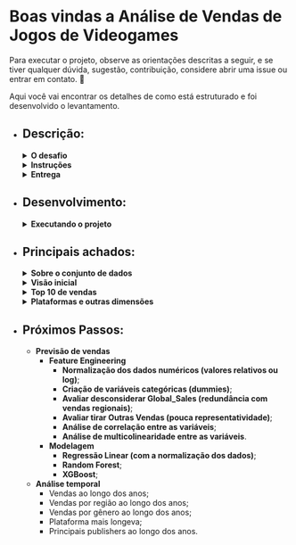 # Boas vindas a **Análise de Vendas de Jogos de Videogames**

Para executar o projeto, observe as orientações descritas a seguir, e se tiver qualquer dúvida, sugestão, contribuição, considere abrir uma issue ou entrar em contato. 🚀

Aqui você vai encontrar os detalhes de como está estruturado e foi desenvolvido o levantamento.

* ## **Descrição:**
  <details>
    <summary><strong>O desafio</strong></summary>

    * **Desafio:** Análise de Vendas de Jogos de Videogames
    * **Objetivo:**
      Os participantes devem consultar e analisar dados de vendas de jogos de videogames a partir do repositório disponível no Kaggle. O objetivo é criar um pipeline que permita explorar insights sobre as tendências de vendas, plataformas mais populares, e o desempenho de jogos ao longo dos anos.

    ---

  </details>

  <details>
    <summary><strong>Instruções</strong></summary>

      * **Fonte de Dados:**
        Utilize o conjunto de dados disponível em [Kaggle: Vendas de Jogos de Videogames](https://www.kaggle.com/code/lusfernandotorres/vendas-de-jogos-de-videogames/input). 
      * **Tarefas:** 
        * **Consulta e Ingestão:** 
          * Baixar o conjunto de dados; 
          * Carregar os dados em um DataFrame utilizando Pandas. 
        * **Exploração Inicial:** 
          * Visualizar a estrutura dos dados e realizar uma análise exploratória (EDA) para entender as colunas e o tipo de dados.
        * **Limpeza dos Dados:** 
          * Identificar e tratar valores ausentes; 
          * Remover duplicatas; 
          * Corrigir eventuais inconsistências 
        * **Análise de Tendências:** 
          * Identificar as principais plataformas, 
          * Gêneros de jogos mais vendidos, 
          * Evolução das vendas ao longo dos anos. 
        * **Visualização:** 
          * Criar gráficos que mostrem as tendências de vendas;
          * O desempenho por plataforma;
          * Outros insights relevantes. 

    ---

  </details>

  <details>
    <summary><strong>Entrega</strong></summary>

      * **Entrega:** 
        * Um notebook Python (Jupyter Notebook) documentado com a análise, código e visualizações; 
        * Uma breve apresentação (slides ou documento) destacando os principais insights descobertos.
      * **Extras (Opcional):**
        * Implementar uma previsão simples para vendas futuras usando um modelo de regressão linear ou outro algoritmo de aprendizado de máquina. 
        * Publicar a análise em um repositório no GitHub com README explicativo.

    ---
  </details>

* ## **Desenvolvimento:**

  <details>
    <summary><strong>Executando o projeto</strong></summary>

    * ### **Criando ambiente virtual:**
    ```bash
    # game_analysis já considerado no .gitignore
    python3 -m venv game_analysis && source game_analysis/bin/activate
    ```

    * ### **Instalando dependências:**
    ```bash
    pip install -r requirements.txt
    ```

    ---
  </details>

* ## **Principais achados:**

  <details>
    <summary><strong>Sobre o conjunto de dados</strong></summary>

    Os dados disponíveis no Kaggle apresentam informações sobre vendas de jogos de videogames entre os anos de **1980 e 2020**, com detalhes sobre:

    * Nome do jogo;
    * Posição no ranking de vendas globais;
    * Plataforma;
    * Ano de lançamento;
    * Gênero;
    * Editora; 
    * Vendas do jogo na:
      * América do Norte; 
      * Europa; 
      * Japão; 
      * Global.

    **Há uma grande assimetria nos dados**, com muitos jogos com vendas muito baixas e poucos jogos com vendas muito altas, o que pode influenciar a modelagem de previsão de vendas futuras.

    **Há poucos valores ausentes**, havendo 16.598 registros, com apenas a coluna `Year` apresentando 271 valores ausentes (16.327 registros), comprometendo análises temporais em um primeiro momento como discutido a seguir.

    **Foi identficado um valor duplicado**. Além dos outliers que vão ser tratados na modelagem dos dados, o único enriquecimento feito pré `feature engineering` foi a verificação de jogos multiplataforma, apresentada na discussão sobre a coluna `Platform`.

    * **Tabela 01 - Tipos das colunas**
      | Column       | Non-Null Count | Dtype |
      |--------------|----------------|-------|
      | Name         | 16598 non-null | object|
      | Platform     | 16598 non-null | object|
      | Year         | 16327 non-null | float64|
      | Genre        | 16598 non-null | object|
      | Publisher    | 16540 non-null | object|
      | NA_Sales     | 16598 non-null | float64|
      | EU_Sales     | 16598 non-null | float64|
      | JP_Sales     | 16598 non-null | float64|
      | Other_Sales  | 16598 non-null | float64|
      | Global_Sales | 16598 non-null | float64|


    ---

  </details>

  <details>
    <summary><strong>Visão inicial</strong></summary>

    ### **Sobre os dados categóricos:**
    O top 5 da quantidade de valores únicos representa **49,66%** das ocorrências em `Platform`, **61,45%** em `Genre` e **30,3%** em `Publisher`. Um overview sobre os dados categóricos:

    - Quantidade de valores únicos em Name: 11493
      - Ocorrências top 5 valores únicos em Name: 
        - Need for Speed: Most Wanted: 12; 
        - FIFA 14: 9; 
        - Madden NFL 07: 9; 
        - LEGO Marvel Super Heroes: 9; 
        - Ratatouille: 9
      - Ocorrências % top 5 em Name sobre o total: 0.29%

    - Quantidade de valores únicos em Platform: 31
      - Ocorrências top 5 valores únicos em Platform: 
        - DS: 2163; 
        - PS2: 2161; 
        - PS3: 1329; 
        - Wii: 1325;  
        - X360: 1265
      - Ocorrências % top 5 em Platform sobre o total: 49.66%

    - Quantidade de valores únicos em Genre: 12
      - Ocorrências top 5 valores únicos em Genre: 
        - Action: 3316, 
        - Sports: 2346, 
        - Misc: 1739, 
        - Role-Playing: 1488, 
        - Shooter: 1310
      - Ocorrências % top 5 em Genre sobre o total: 61.45%

    - Quantidade de valores únicos em Publisher: 578
      - Ocorrências top 5 valores únicos em Publisher: 
        - Electronic Arts: 1351; 
        - Activision: 975;
        - Namco Bandai Games: 932;
        - Ubisoft: 921;
        - Konami Digital Entertainment: 832
      - Ocorrências % top 5 em Publisher sobre o total: 30.3%

    ### **Sobre os valores de `Year`:**
    - Quantidade de valores únicos em Year: 39
      - Ocorrências top 5 valores únicos em Year: 
        - 2009: 1431; 
        - 2008: 1428; 
        - 2010: 1259; 
        - 2007: 1202; 
        - 2011: 1139
      - Ocorrências % top 5 em Year sobre o total: 39.57%

      **Os anos de 2018 e 2019** estão ausentes no conjunto de dados. Porém, **os valores nulos em `Year` são de vários anos**, observando os jogos com essa característica, o que pode comprometer análises temporais afastando essas avaliações inicialmente.

    ---

  </details>

  <details>
    <summary><strong>Top 10 de vendas</strong></summary>

    `Dos 10 jogos mais vendidos`, destaca-se que **todos são da Nintendo** e que nessa ordem, os mercados mais relevantes são América do Norte (maior share para todos os jogos), Europa e Japão.
    
    `Wii Sports`, o mais vendido, tem mais do que o dobro de vendas do que o segundo colocado. E `Mario` e `Wii`, são termos parte do nome de 4 dos 10 jogos mais vendidos.

    * **Tabela 02 - Top 10 jogos vendidos**

    | Rank |	Name	| Platform |	Year	| Genre |	Publisher |	Global_Sales | NA_Sales_Share |	EU_Sales_Share	|JP_Sales_Share |	Other_Sales_Share |
    |------|---------|----------|-------|-------|-----------|--------------|-----------------------|-----------------------|----------------------|--------------------------|
    | 1	  | Wii Sports	| Wii	| 2006	| Sports	| Nintendo	| 82.74	| 41.36	| 28.96	| 3.77	| 8.45 |
    | 2	  | Super Mario Bros.	| NES	| 1985	| Platform	| Nintendo	| 40.24	| 29.08	| 3.58	| 6.81	| 0.77 |
    | 3	  | Mario Kart Wii	| Wii	| 2008	| Racing	| Nintendo	| 35.82	| 15.68	| 12.76	| 3.79	| 3.29 |
    | 4	  | Wii Sports Resort	| Wii	| 2009	| Sports	| Nintendo	| 33.0	| 15.61	| 10.93	| 3.28	| 2.95 |
    | 5	  | Pokemon Red/Pokemon Blue	| GB	| 1996	| Role-Playing	| Nintendo	| 31.37	| 11.27	| 8.89	| 10.22	| 1.0 |
    | 6	  | Tetris	| GB	| 1989	| Puzzle	| Nintendo	| 30.26	| 23.2	| 2.26	| 4.22	| 0.58 |
    | 7	  | New Super Mario Bros.	| DS	| 2006	| Platform	| Nintendo	| 30.01	| 11.38	| 9.23	| 6.5	| 2.9 |
    | 8	  | Wii Play	| Wii	| 2006	| Misc	| Nintendo	| 29.01	| 14.03	| 9.2	| 2.93	| 2.85 |
    | 9	  | New Super Mario Bros. Wii	| Wii	| 2009	| Platform	| Nintendo	| 28.61	| 14.59	| 7.06	| 4.7	| 2.26 |
    | 10	| Duck Hunt	| NES	| 1984	| Shooter	| Nintendo	| 28.31	| 26.93	| 0.63	| 0.28	| 0.47 |

    Ainda sobre o top 10 os seguintes números se destacam sobre as plataformas e gêneros dos jogos:
    
    | Top 10 Sales Platforms||
    |-|-|
    |Platform| Count|
    |Wii  |  5|
    |NES  |  2|
    |GB  |   2|
    |DS |    1|

    | Top 10 Sales Genres||
    |-|-|
    |Genre| |Count|
    |Platform |  3|
    |Sports |   2|
    |Role-Playing | 1|
    |Racing |  1|
    |Puzzle |  1|
    |Misc |    1|
    |Shooter |  1|

    Reforçando o resultado da tabela 02, as regiões com maior share de vendas são destacadas abaixo:

    * **Gráfico 01 - Top 10 vendas de jogos por região**

    ![Top 10 vendas por região](docs/top_ten_sales_per_region.png)

    Com a visão do ano de lançamento dos jogos do top 10, destaca-se o ano de 2006 com 3 jogos, seguido de 2009 com 2 jogos, além de 3 jogos da década de 80.

    * **Gráfico 02 - Top 10 vendas de jogos por ano**

    ![Top 10 vendas por ano](docs/top_ten_sales_per_year.png)

    ---

  </details>

  <details>
    <summary><strong>Plataformas e outras dimensões</strong></summary>

    **Para as análises de plataformas, gêneros e publishers, foram considerados os valores dos últimos 15 anos**, à partir de 2009, para evitar a influência de jogos mais antigos que poderiam distorcer as análises com títulos ou distribuidoras não mais comercializados ou em atividade.

    ### **Vendas por Plataforma:**

    São 12 plataformas com jogos lançados desde 2009, elencadas pela quantidade de vendas globais abaixo:

    * **Tabela 03 - Vendas de jogos por Plataforma desde 2009**

    | Platform | Global_Sales | NA_Sales_Share | EU_Sales_Share | JP_Sales_Share | Other_Sales_Share |
    |----------|--------------|----------------|----------------|----------------|-------------------|
    | PS3 |  734.77 | 39.57 | 36.30 |9.27 | 14.85|
    | X360 |  677.81 |60.03 | 30.27 |1.09 |8.58 |
    | Wii | 442.77 |54.89 | 29.02 | 7.75 |8.28 |
    | PS4 | 278.1 |34.81 | 44.48 | 5.14 |15.59|
    | DS | 251.68 |49.78 | 22.60 | 20.70 |6.87|
    | 3DS | 246.28 |31.68 | 23.67 |39.51 |5.10 |
    | XOne | 141.06 |58.97 | 32.36 |0.24 |8.45 |
    | PC | 137.21 |28.69 | 58.03 |  0.00|13.07|
    | PSP |  102.34 |21.68 | 18.35 |49.24 | 10.91|
    | WiiU |  81.86 |46.81 | 29.60 | 15.62|7.88 |
    | PSV |  61.63 |26.07 | 26.40 |33.90 |13.65 |
    | PS2 |  32.55 |35.88 | 20.31 | 8.42| 35.21|

    O destaque é o domínio do top 3, com **PS3, X360 e Wii**, esse último tendo alguns jogos do top 10 de vendas globais, inclusive o mais vendido, apesar de não estar no topo no consolidado das plataformas.

    * **Gráfico 03 - Vendas de jogos por Plataforma desde 2009**

    ![Vendas por Plataforma desde 2009](docs/platform_global_sales.png)

    Olhando para as regiões, se vê uma distribuição de preferências entre as plataformas. **A América do Norte é o maior consumidor de 7 plataformas**.

    * **Gráfico 04 - Vendas regionais de jogos por Plataforma desde 2009**

    ![Vendas por Plataforma por região desde 2009](docs/top_ten_sales_per_region.png)

    Na sequênca diferente do consolidado vem o Japão, sendo o maior consumidor do `3DS`, `PSP` e `PSV`. 6º, 9º e 11º em vendas globais respectivamente. A Europa é o maior consumidor do `PS4` e `PC`, esse último sem vendas no Japão.

    ### **Plataformas e gêneros:**
    Olhando o gênero dos jogos com mais de 10% de share nas vendas das 3 principais plataformas , observa-se que 3 ou 4 gêneros são os mais vendidos em cada plataforma.

    * **Tabela 04 - Gêneros dos jogos mais vendidos por plataforma desde 2009**

    | Platform | Genre | Global_Sales | Genre_Share | Genres_Shares |
    |----------|-------|--------------|-------------|---------------|
    | PS3 | Action|247.84 |33.73 | 69.20|
    | PS3 | Shooter|154.12 |20.98 | 69.20|
    | PS3 | Sports|106.50 |14.49 | 69.20|
    | Wii |Sports | 127.12|28.71 | 85.31|
    | Wii | Misc| 124.56| 28.13|85.31 |
    | Wii |Action |64.01 |14.46 | 85.31|
    | Wii | Platform|62.01 | 14.01| 85.31|
    | X360 | Shooter|195.30 |28.81 | 79.76|
    | X360 | Action|174.94 | 25.81| 79.76|
    | X360 | Sports|99.86 |14.73 | 79.76|
    | X360 | Misc| 70.57|10.41 |79.76 |

    * **Gráfico 05 - Gêneros dos jogos mais vendidos por plataforma desde 2009**

    ![Gêneros mais vendidos por plataforma desde 2009](docs/platform_genre_sales.png)

    Destaca-se dos gêneros `Action`, `Sports` e `Shooter`, os 3 principais do **PS3** e **X360**, e os 2 primeiros presentes no top 4 do **Wii**.

    No PS3 os 3 gêneros representam 69,2% das vendas da plataforma. No Wii e X360 os 4 com mais de 10% de share representam 85,31% e 79,76% respectivamente, destacando o gênero como feature potencial para projeção das vendas.

    ### **Plataformas e distribuidoras:**
    Cruzando as vendas das 3 principais plataformas agregadas por distribuidoras com mais de 10% de share nas vendas, observa-se o papel das distribuidoras associadas com as plataformas nas suas vendas. 
    
    **`Sony`, `Microsoft` são a 2ª segunda distribuidora mais importante nas vendas do `PS3` e `X360`**, e **a `Nintendo` a principal do `Wii`**, plataformas que também fabricam.

    * **Tabela 05 - Distribuidoras dos jogos mais vendidas por plataforma desde 2009**

    | Platform | Publisher | Global_Sales | Publisher_Share | Publishers_Shares |
    |----------|-----------|--------------|-----------------|-------------------|
    | PS3 | Electronic Arts|  131.96| 17.96|  45.38|
    | PS3 | Sony Computer Entertainment| 100.74| 13.71|  45.38|
    | PS3 | Activision|  100.73| 13.71|  45.38|
    | Wii | Nintendo|  140.81| 31.80|  46.87|
    | Wii | Ubisoft|  66.74| 15.07|  46.87|
    | X360 | Electronic Arts|  126.26| 18.63|  51.36|
    | X360 | Microsoft Game Studios|  113.07| 16.68| 51.36|
    | X360 | Activision|  108.80| 16.05|  51.36|

    `Electronic Arts` e `Activision` são a 1ª e 3ª distribuidora em vendas do `PS3` e `X360`, e a `Ubisoft` é a 2% do `Wii` com mais de 10% de share nas vendas, sendo a distribuidora outra feature potencial para projeção das vendas.

    ### **Multiplataformas:**
    Observando que há jogos com o nome repetido, buscou-se analisar as vendas dos jogos lançados em mais de uma plataforma.

    * **Gráfico 06 - Vendas de jogos multiplataforma**

    ![Vendas de jogos multiplataforma](docs/crossplatform_sales.png)

    A soma das vendas dos jogos multiplataforma é quase que o dobro dos demais. Olhando as vendas por região, eles também tem uma fatia importante de mercado

    * **Gráfico 07 - Vendas de jogos multiplataforma por região**
    
    ![Vendas de jogos multiplataforma por região](docs/crossplatform_sales_by_region.png)

    Com exceção do Japão, as vendas dos jogos multiplataforma superam as vendas dos jogos exclusivos, sendo uma potencial feature relevante para a modelagem de previsão de vendas futuras.

    ---

  </details>


* ## **Próximos Passos:**
  * **Previsão de vendas**
      * **Feature Engineering**
          * **Normalização dos dados numéricos (valores relativos ou log)**;
          * **Criação de variáveis categóricas (dummies)**;
          * **Avaliar desconsiderar Global_Sales (redundância com vendas regionais)**;
          * **Avaliar tirar Outras Vendas (pouca representatividade)**;
          * **Análise de correlação entre as variáveis**;
          * **Análise de multicolinearidade entre as variáveis**.
      * **Modelagem**
          * **Regressão Linear (com a normalização dos dados)**;
          * **Random Forest**;
          * **XGBoost**;
  *  **Análise temporal**
      * Vendas ao longo dos anos;
      * Vendas por região ao longo dos anos;
      * Vendas por gênero ao longo dos anos;
      * Plataforma mais longeva;
      * Principais publishers ao longo dos anos.
